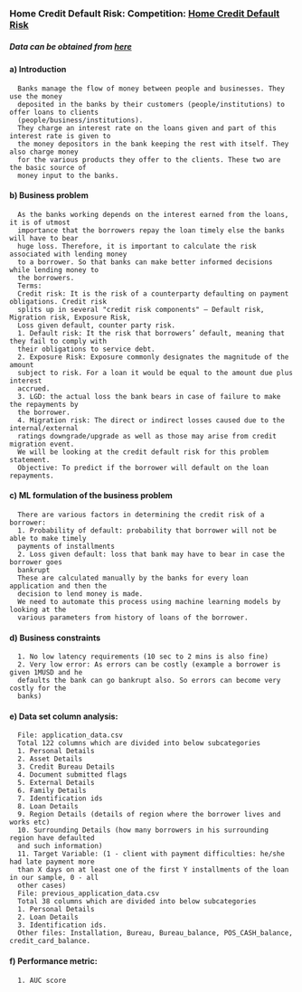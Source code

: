 ### Home Credit Default Risk: Competition: <a href="https://www.kaggle.com/c/home-credit-default-risk/">Home Credit Default Risk</a>
##### Data can be obtained from <a href="https://www.kaggle.com/c/home-credit-default-risk/data">here</a>


#### a) Introduction 
      Banks manage the flow of money between people and businesses. They use the money 
      deposited in the banks by their customers (people/institutions) to offer loans to clients 
      (people/business/institutions).
      They charge an interest rate on the loans given and part of this interest rate is given to 
      the money depositors in the bank keeping the rest with itself. They also charge money
      for the various products they offer to the clients. These two are the basic source of 
      money input to the banks.
#### b) Business problem
      As the banks working depends on the interest earned from the loans, it is of utmost 
      importance that the borrowers repay the loan timely else the banks will have to bear 
      huge loss. Therefore, it is important to calculate the risk associated with lending money 
      to a borrower. So that banks can make better informed decisions while lending money to 
      the borrowers.
      Terms:
      Credit risk: It is the risk of a counterparty defaulting on payment obligations. Credit risk 
      splits up in several "credit risk components" – Default risk, Migration risk, Exposure Risk,
      Loss given default, counter party risk.
      1. Default risk: It the risk that borrowers’ default, meaning that they fail to comply with 
      their obligations to service debt.
      2. Exposure Risk: Exposure commonly designates the magnitude of the amount 
      subject to risk. For a loan it would be equal to the amount due plus interest 
      accrued.
      3. LGD: the actual loss the bank bears in case of failure to make the repayments by 
      the borrower.
      4. Migration risk: The direct or indirect losses caused due to the internal/external 
      ratings downgrade/upgrade as well as those may arise from credit migration event.
      We will be looking at the credit default risk for this problem statement.
      Objective: To predict if the borrower will default on the loan repayments.
#### c) ML formulation of the business problem
      There are various factors in determining the credit risk of a borrower:
      1. Probability of default: probability that borrower will not be able to make timely 
      payments of installments
      2. Loss given default: loss that bank may have to bear in case the borrower goes 
      bankrupt
      These are calculated manually by the banks for every loan application and then the 
      decision to lend money is made.
      We need to automate this process using machine learning models by looking at the 
      various parameters from history of loans of the borrower.
#### d) Business constraints
      1. No low latency requirements (10 sec to 2 mins is also fine)
      2. Very low error: As errors can be costly (example a borrower is given 1MUSD and he 
      defaults the bank can go bankrupt also. So errors can become very costly for the 
      banks)
#### e) Data set column analysis:
      File: application_data.csv
      Total 122 columns which are divided into below subcategories 
      1. Personal Details
      2. Asset Details
      3. Credit Bureau Details
      4. Document submitted flags
      5. External Details
      6. Family Details
      7. Identification ids
      8. Loan Details
      9. Region Details (details of region where the borrower lives and works etc)
      10. Surrounding Details (how many borrowers in his surrounding region have defaulted 
      and such information)
      11. Target Variable: (1 - client with payment difficulties: he/she had late payment more 
      than X days on at least one of the first Y installments of the loan in our sample, 0 - all 
      other cases)
      File: previous_application_data.csv
      Total 38 columns which are divided into below subcategories
      1. Personal Details
      2. Loan Details
      3. Identification ids.
      Other files: Installation, Bureau, Bureau_balance, POS_CASH_balance, credit_card_balance.
      
#### f) Performance metric:
      1. AUC score 


